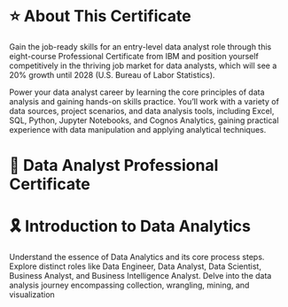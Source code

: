 # ⭐️ About This Certificate

Gain the job-ready skills for an entry-level data analyst role through this eight-course Professional Certificate from IBM and position yourself competitively in the thriving job market for data analysts, which will see a 20% growth until 2028 (U.S. Bureau of Labor Statistics).

Power your data analyst career by learning the core principles of data analysis and gaining hands-on skills practice. You’ll work with a variety of data sources, project scenarios, and data analysis tools, including Excel, SQL, Python, Jupyter Notebooks, and Cognos Analytics, gaining practical experience with data manipulation and applying analytical techniques.

# 🥇 Data Analyst Professional Certificate 

# 🎗 Introduction to Data Analytics
Understand the essence of Data Analytics and its core process steps. Explore distinct roles like Data Engineer, Data Analyst, Data Scientist, Business Analyst, and Business Intelligence Analyst. Delve into the data analysis journey encompassing collection, wrangling, mining, and visualization
